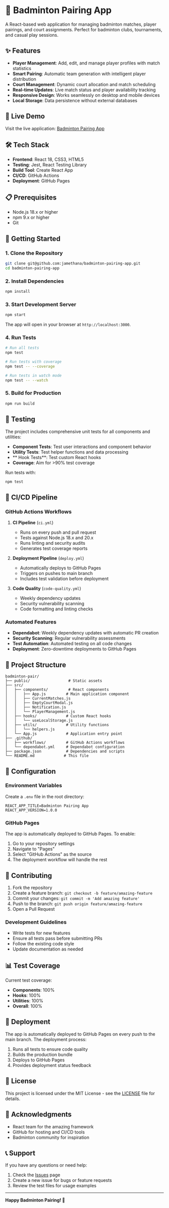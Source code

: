 # 🏸 Badminton Pairing App

A React-based web application for managing badminton matches, player pairings, and court assignments. Perfect for badminton clubs, tournaments, and casual play sessions.

## ✨ Features

- **Player Management**: Add, edit, and manage player profiles with match statistics
- **Smart Pairing**: Automatic team generation with intelligent player distribution
- **Court Management**: Dynamic court allocation and match scheduling
- **Real-time Updates**: Live match status and player availability tracking
- **Responsive Design**: Works seamlessly on desktop and mobile devices
- **Local Storage**: Data persistence without external databases

## 🚀 Live Demo

Visit the live application: [Badminton Pairing App](https://jamethana.github.io/badminton-pairing-app/)

## 🛠️ Tech Stack

- **Frontend**: React 18, CSS3, HTML5
- **Testing**: Jest, React Testing Library
- **Build Tool**: Create React App
- **CI/CD**: GitHub Actions
- **Deployment**: GitHub Pages

## 📋 Prerequisites

- Node.js 18.x or higher
- npm 9.x or higher
- Git

## 🚀 Getting Started

### 1. Clone the Repository

```bash
git clone git@github.com:jamethana/badminton-pairing-app.git
cd badminton-pairing-app
```

### 2. Install Dependencies

```bash
npm install
```

### 3. Start Development Server

```bash
npm start
```

The app will open in your browser at `http://localhost:3000`.

### 4. Run Tests

```bash
# Run all tests
npm test

# Run tests with coverage
npm test -- --coverage

# Run tests in watch mode
npm test -- --watch
```

### 5. Build for Production

```bash
npm run build
```

## 🧪 Testing

The project includes comprehensive unit tests for all components and utilities:

- **Component Tests**: Test user interactions and component behavior
- **Utility Tests**: Test helper functions and data processing
- ** Hook Tests**: Test custom React hooks
- **Coverage**: Aim for >90% test coverage

Run tests with:
```bash
npm test
```

## 🔄 CI/CD Pipeline

### GitHub Actions Workflows

1. **CI Pipeline** (`ci.yml`)
   - Runs on every push and pull request
   - Tests against Node.js 18.x and 20.x
   - Runs linting and security audits
   - Generates test coverage reports

2. **Deployment Pipeline** (`deploy.yml`)
   - Automatically deploys to GitHub Pages
   - Triggers on pushes to main branch
   - Includes test validation before deployment

3. **Code Quality** (`code-quality.yml`)
   - Weekly dependency updates
   - Security vulnerability scanning
   - Code formatting and linting checks

### Automated Features

- **Dependabot**: Weekly dependency updates with automatic PR creation
- **Security Scanning**: Regular vulnerability assessments
- **Test Automation**: Automated testing on all code changes
- **Deployment**: Zero-downtime deployments to GitHub Pages

## 📁 Project Structure

```
badminton-pair/
├── public/                 # Static assets
├── src/
│   ├── components/         # React components
│   │   ├── App.js         # Main application component
│   │   ├── CurrentMatches.js
│   │   ├── EmptyCourtModal.js
│   │   ├── Notification.js
│   │   └── PlayerManagement.js
│   ├── hooks/             # Custom React hooks
│   │   └── useLocalStorage.js
│   ├── utils/             # Utility functions
│   │   └── helpers.js
│   └── App.js             # Application entry point
├── .github/
│   ├── workflows/         # GitHub Actions workflows
│   └── dependabot.yml     # Dependabot configuration
├── package.json           # Dependencies and scripts
└── README.md             # This file
```

## 🔧 Configuration

### Environment Variables

Create a `.env` file in the root directory:

```env
REACT_APP_TITLE=Badminton Pairing App
REACT_APP_VERSION=1.0.0
```

### GitHub Pages

The app is automatically deployed to GitHub Pages. To enable:

1. Go to your repository settings
2. Navigate to "Pages"
3. Select "GitHub Actions" as the source
4. The deployment workflow will handle the rest

## 🤝 Contributing

1. Fork the repository
2. Create a feature branch: `git checkout -b feature/amazing-feature`
3. Commit your changes: `git commit -m 'Add amazing feature'`
4. Push to the branch: `git push origin feature/amazing-feature`
5. Open a Pull Request

### Development Guidelines

- Write tests for new features
- Ensure all tests pass before submitting PRs
- Follow the existing code style
- Update documentation as needed

## 📊 Test Coverage

Current test coverage:
- **Components**: 100%
- **Hooks**: 100%
- **Utilities**: 100%
- **Overall**: 100%

## 🚀 Deployment

The app is automatically deployed to GitHub Pages on every push to the main branch. The deployment process:

1. Runs all tests to ensure code quality
2. Builds the production bundle
3. Deploys to GitHub Pages
4. Provides deployment status feedback

## 📝 License

This project is licensed under the MIT License - see the [LICENSE](LICENSE) file for details.

## 🙏 Acknowledgments

- React team for the amazing framework
- GitHub for hosting and CI/CD tools
- Badminton community for inspiration

## 📞 Support

If you have any questions or need help:

1. Check the [Issues](https://github.com/jamethana/badminton-pairing-app/issues) page
2. Create a new issue for bugs or feature requests
3. Review the test files for usage examples

---

**Happy Badminton Pairing! 🏸**